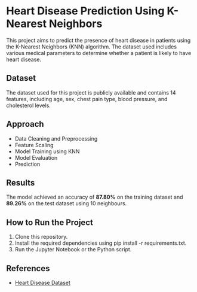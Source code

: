 # Heart Disease Prediction Using K-Nearest Neighbors

This project aims to predict the presence of heart disease in patients using the K-Nearest Neighbors (KNN) algorithm. The dataset used includes various medical parameters to determine whether a patient is likely to have heart disease.

## Dataset
The dataset used for this project is publicly available and contains 14 features, including age, sex, chest pain type, blood pressure, and cholesterol levels.

## Approach
- Data Cleaning and Preprocessing
- Feature Scaling
- Model Training using KNN
- Model Evaluation
- Prediction

## Results
The model achieved an accuracy of **87.80%** on the training dataset and **89.26%** on the test dataset using 10 neighbours.

## How to Run the Project
1. Clone this repository.
2. Install the required dependencies using pip install -r requirements.txt.
3. Run the Jupyter Notebook or the Python script.

## References
- [Heart Disease Dataset](https://www.kaggle.com/datasets/johnsmith88/heart-disease-dataset/data)
